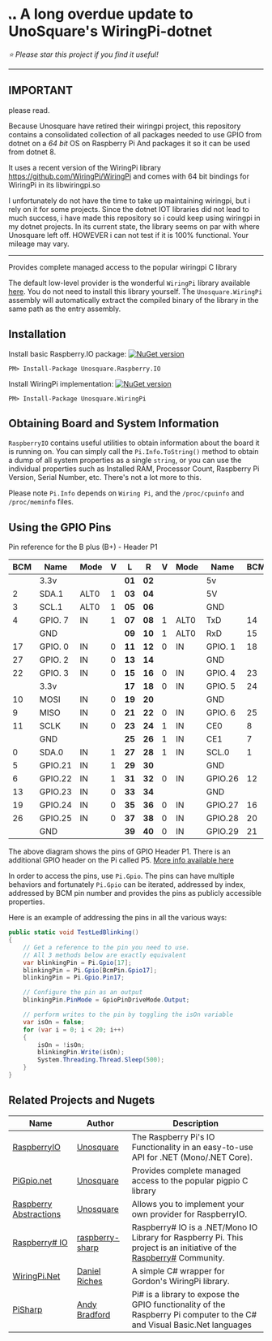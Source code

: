 # <img src="https://raw.githubusercontent.com/timgroote/wiringpi-dotnet8/master/logos/raspberryio-logo-32.png" alt="wiringpi-dotnet" style="width:16px; height:16px" />  A long overdue update to UnoSquare's WiringPi-dotnet

*:star: Please star this project if you find it useful!*

----------------

## IMPORTANT
please read.

Because Unosquare have retired their wiringpi project, this repository contains a consolidated collection of all packages needed to use GPIO from dotnet on a _64 bit_ OS on Raspberry Pi
And packages it so it can be used from dotnet 8.

It uses a recent version of the WiringPi library https://github.com/WiringPi/WiringPi
and comes with 64 bit bindings for WiringPi in its libwiringpi.so

I unfortunately do not have the time to take up maintaining wiringpi, but i rely on it for some projects.
Since the dotnet IOT libraries did not lead to much success, i have made this repository so i could keep using wiringpi in my dotnet projects.
In its current state, the library seems on par with where Unosquare left off.
HOWEVER i can not test if it is 100% functional. Your mileage may vary.

----------------

Provides complete managed access to the popular wiringpi C library

The default low-level provider is the wonderful ```WiringPi``` library available [here](http://wiringpi.com/). You do not need to install this library yourself. The ```Unosquare.WiringPi``` assembly will automatically extract the compiled binary of the library in the same path as the entry assembly.

## Installation

Install basic Raspberry.IO package:
[![NuGet version](https://badge.fury.io/nu/Unosquare.Raspberry.IO.svg)](https://badge.fury.io/nu/Unosquare.Raspberry.IO)

```
PM> Install-Package Unosquare.Raspberry.IO
```

Install WiringPi implementation:
[![NuGet version](https://badge.fury.io/nu/Unosquare.wiringpi.svg)](https://badge.fury.io/nu/Unosquare.wiringpi)

```
PM> Install-Package Unosquare.WiringPi
```

## Obtaining Board and System Information
```RaspberryIO``` contains useful utilities to obtain information about the board it is running on. You can simply call the ```Pi.Info.ToString()``` method to obtain a dump of all system properties as a single ```string```, or you can use the individual properties such as Installed RAM, Processor Count, Raspberry Pi Version, Serial Number, etc. There's not a lot more to this.

Please note ```Pi.Info``` depends on ```Wiring Pi```, and the ```/proc/cpuinfo``` and ```/proc/meminfo``` files.

## Using the GPIO Pins
Pin reference for the B plus (B+) - Header P1

| BCM |  Name    | Mode | V   | L      | R      | V   | Mode | Name    |  BCM |
| --- | -------- | ---- | --- | ------ | ------ | --- | ---- | ------- | ---- |
|     |     3.3v |      |     | **01** | **02** |     |      | 5v      |      |
|   2 |    SDA.1 | ALT0 | 1   | **03** | **04** |     |      | 5V      |      |
|   3 |    SCL.1 | ALT0 | 1   | **05** | **06** |     |      | GND     |      |
|   4 |  GPIO. 7 |   IN | 1   | **07** | **08** | 1   | ALT0 | TxD     |  14  |
|     |      GND |      |     | **09** | **10** | 1   | ALT0 | RxD     |  15  |
|  17 |  GPIO. 0 |   IN | 0   | **11** | **12** | 0   | IN   | GPIO. 1 |  18  |
|  27 |  GPIO. 2 |   IN | 0   | **13** | **14** |     |      | GND     |      |
|  22 |  GPIO. 3 |   IN | 0   | **15** | **16** | 0   | IN   | GPIO. 4 |  23  |
|     |     3.3v |      |     | **17** | **18** | 0   | IN   | GPIO. 5 |  24  |
|  10 |     MOSI |   IN | 0   | **19** | **20** |     |      | GND     |      |
|   9 |     MISO |   IN | 0   | **21** | **22** | 0   | IN   | GPIO. 6 |  25  |
|  11 |     SCLK |   IN | 0   | **23** | **24** | 1   | IN   | CE0     |  8   |
|     |      GND |      |     | **25** | **26** | 1   | IN   | CE1     |  7   |
|   0 |    SDA.0 |   IN | 1   | **27** | **28** | 1   | IN   | SCL.0   |  1   |
|   5 |  GPIO.21 |   IN | 1   | **29** | **30** |     |      | GND     |      |
|   6 |  GPIO.22 |   IN | 1   | **31** | **32** | 0   | IN   | GPIO.26 |  12  |
|  13 |  GPIO.23 |   IN | 0   | **33** | **34** |     |      | GND     |      |
|  19 |  GPIO.24 |   IN | 0   | **35** | **36** | 0   | IN   | GPIO.27 |  16  |
|  26 |  GPIO.25 |   IN | 0   | **37** | **38** | 0   | IN   | GPIO.28 |  20  |
|     |      GND |      |     | **39** | **40** | 0   | IN   | GPIO.29 |  21  |

The above diagram shows the pins of GPIO Header P1. There is an additional GPIO header on the Pi called P5. [More info available here](http://www.raspberrypi-spy.co.uk/2012/09/raspberry-pi-p5-header/)

In order to access the pins, use ```Pi.Gpio```. The pins can have multiple behaviors and fortunately ```Pi.Gpio``` can be iterated, addressed by index, addressed by BCM pin number and provides the pins as publicly accessible properties.

Here is an example of addressing the pins in all the various ways:

```csharp
public static void TestLedBlinking()
{
    // Get a reference to the pin you need to use.
    // All 3 methods below are exactly equivalent
    var blinkingPin = Pi.Gpio[17];
    blinkingPin = Pi.Gpio[BcmPin.Gpio17];
    blinkingPin = Pi.Gpio.Pin17;

    // Configure the pin as an output
    blinkingPin.PinMode = GpioPinDriveMode.Output;

    // perform writes to the pin by toggling the isOn variable
    var isOn = false;
    for (var i = 0; i < 20; i++)
    {
        isOn = !isOn;
        blinkingPin.Write(isOn);
        System.Threading.Thread.Sleep(500);
    }
}
```

## Related Projects and Nugets
| Name | Author | Description |
| ---- | ------ | ----------- |
| [RaspberryIO](https://github.com/unosquare/raspberryio) | [Unosquare](https://github.com/unosquare) | The Raspberry Pi's IO Functionality in an easy-to-use API for .NET (Mono/.NET Core). |
| [PiGpio.net](https://github.com/unosquare/pigpio-dotnet) | [Unosquare](https://github.com/unosquare) | Provides complete managed access to the popular pigpio C library |
| [Raspberry Abstractions](https://www.nuget.org/packages/Unosquare.Raspberry.Abstractions) | [Unosquare](https://www.nuget.org/profiles/Unosquare) | Allows you to implement your own provider for RaspberryIO. |
| [Raspberry# IO](https://github.com/raspberry-sharp/raspberry-sharp-io) | [raspberry-sharp](https://github.com/raspberry-sharp) | Raspberry# IO is a .NET/Mono IO Library for Raspberry Pi. This project is an initiative of the [Raspberry#](http://www.raspberry-sharp.org/) Community. |
| [WiringPi.Net](https://github.com/danriches/WiringPi.Net) | [Daniel Riches](https://github.com/danriches) | A simple C# wrapper for Gordon's WiringPi library. |
| [PiSharp](https://github.com/andycb/PiSharp) |[Andy Bradford](https://github.com/andycb) | Pi# is a library to expose the GPIO functionality of the Raspberry Pi computer to the C# and Visual Basic.Net languages |

